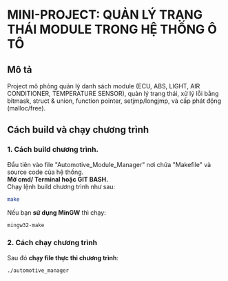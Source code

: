# MINI-PROJECT: QUẢN LÝ TRẠNG THÁI MODULE TRONG HỆ THỐNG Ô TÔ

## Mô tả

Project mô phỏng quản lý danh sách module (ECU, ABS, LIGHT, AIR CONDITIONER, TEMPERATURE SENSOR), quản lý trạng thái, xử lý lỗi bằng bitmask, struct & union, function pointer, setjmp/longjmp, và cấp phát động (malloc/free).

## Cách build và chạy chương trình

### 1. Cách build chương trình.

Đầu tiên vào file "Automotive_Module_Manager" nơi chứa "Makefile" và source code của hệ thống.  
__Mở cmd/ Terminal hoặc GIT BASH.__    
Chạy lệnh build chương trình như sau:
```bash
make
```
Nếu bạn __sử dụng MinGW__ thì chạy:
```bash
mingw32-make
```
### 2. Cách chạy chương trình

Sau đó __chạy file thực thi chương trình__:
```bash
./automotive_manager
```


